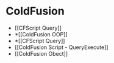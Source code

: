 # ColdFusion

* [[CFScript Query]]
* *[[ColdFusion OOP]]
* *[[CFScript Query]]
* [[ColdFusion Script - QueryExecute]]
* [[ColdFusion Obect]]
